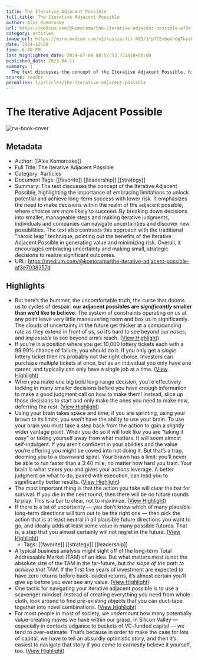 ```yaml
---
title: The Iterative Adjacent Possible
full_title: The Iterative Adjacent Possible
author: Alex Komoroske
url: https://medium.com/@komorama/the-iterative-adjacent-possible-af3e7038357d
category: articles
image_url: https://miro.medium.com/v2/resize:fit:885/1*p7CEvboUndgThyvFR4_0cQ.png
date: 2024-12-29
time: 6:40 PM
last_highlighted_date: 2024-07-04 08:57:53.721818+00:00
published_date: 2023-04-11
summary: |
  The text discusses the concept of the Iterative Adjacent Possible, highlighting the importance of embracing limitations to unlock potential and achieve long-term success with lower risk. It emphasizes the need to make decisions within the realm of the adjacent possible, where choices are more likely to succeed. By breaking down decisions into smaller, manageable steps and making iterative judgments, individuals and companies can navigate uncertainties and discover new possibilities. The text also contrasts this approach with the traditional "heroic leap" technique, pointing out the benefits of the Iterative Adjacent Possible in generating value and minimizing risk. Overall, it encourages embracing uncertainty and making small, strategic decisions to realize significant outcomes.
source: reader
permalink: l/articles/the-iterative-adjacent-possible
---
```

# The Iterative Adjacent Possible

![rw-book-cover](https://miro.medium.com/v2/resize:fit:885/1*p7CEvboUndgThyvFR4_0cQ.png)

## Metadata
- Author: [[Alex Komoroske]]
- Full Title: The Iterative Adjacent Possible
- Category: #articles
- Document Tags: [[favorite]] [[leadership]] [[strategy]] 
- Summary: The text discusses the concept of the Iterative Adjacent Possible, highlighting the importance of embracing limitations to unlock potential and achieve long-term success with lower risk. It emphasizes the need to make decisions within the realm of the adjacent possible, where choices are more likely to succeed. By breaking down decisions into smaller, manageable steps and making iterative judgments, individuals and companies can navigate uncertainties and discover new possibilities. The text also contrasts this approach with the traditional "heroic leap" technique, pointing out the benefits of the Iterative Adjacent Possible in generating value and minimizing risk. Overall, it encourages embracing uncertainty and making small, strategic decisions to realize significant outcomes.
- URL: https://medium.com/@komorama/the-iterative-adjacent-possible-af3e7038357d

## Highlights
- But here’s the bummer, the uncomfortable truth, the curse that dooms us to cycles of despair: **our adjacent possibles are *significantly* smaller than we’d like to believe**. The system of constraints operating on us at any point leave very little maneuvering room and box us in significantly. The clouds of uncertainty in the future get thicker at a compounding rate as they extend in front of us, so it’s hard to see beyond our noses, and *impossible* to see beyond arm’s reach. ([View Highlight](https://read.readwise.io/read/01j1yeet84df8hg4r0fcaeqcx8))
- If you’re in a position where you get 10,000 lottery tickets each with a 99.99% chance of failure, you should do it. If you only get a *single* lottery ticket then it’s probably not the right choice. Investors can purchase multiple tickets at once, but as an individual you only have one career, and typically can only have a single job at a time. ([View Highlight](https://read.readwise.io/read/01j1yehb7640hxjpwc0bd4sf5r))
- When you make *one* big bold long-range decision, you’re effectively locking in many smaller decisions before you have enough information to make a good judgment call on how to make them! Instead, slice up those decisions to start and only make the ones you need to make now, deferring the rest. ([View Highlight](https://read.readwise.io/read/01j1yf0463p3gyp24q45fszk85))
- Using your brain takes space and time; if you are sprinting, using your brawn to its limits, you won’t have the ability to use your brain. To use your brain you must take a step back from the action to gain a slightly wider vantage point. When you do so it will look like you are “taking it easy” or taking yourself away from what matters. It will seem almost self-indulgent. If you aren’t confident in your abilities and the value you’re offering you might be cowed into not doing it. But that’s a trap, dooming you to a downward spiral. Your brawn has a limit: you’ll never be able to run faster than a 3:40 mile, no matter how hard you train. Your brain is what steers you and gives your actions leverage. A better judgment on what to do, paired with execution, can lead you to significantly better results. ([View Highlight](https://read.readwise.io/read/01j1yf5cs7gvysbpbrv642sj8q))
- The most important thing is that the action you take will clear the bar for survival. If you die in the next round, then there will be no future rounds to play. This is a bar to clear, not to maximize. ([View Highlight](https://read.readwise.io/read/01j1yf5sb7c4f2s5gexpmqa9b0))
- If there is a lot of uncertainty — you don’t know which of many plausible long-term directions will turn out to be the right one — then pick the action that is at least neutral in all plausible future directions you want to go, and ideally adds at least some value in many possible futures. That is, a step that you almost certainly will not regret in the future. ([View Highlight](https://read.readwise.io/read/01j1yf6f55av8kme78y0byyv3t))
    - Tags: [[favorite]] [[strategy]] [[leadership]] 
- A typical business analysis might sight off of the long-term Total Addressable Market (TAM) of an idea. But what matters most is not the absolute size of the TAM in the far-future, but *the slope of the path to achieve that TAM*. If the first five years of investment are expected to have zero returns before back-loaded returns, it’s almost certain you’ll give up before you ever see any value. ([View Highlight](https://read.readwise.io/read/01j1yf84ppsyfw8dcze060eg9q))
- One tactic for navigating your iterative adjacent possible is to use a scavenger mindset. Instead of creating everything you need from whole cloth, look around to find pre-existing objects that you can duct-tape together into novel combinations. ([View Highlight](https://read.readwise.io/read/01j1yfaec17knmwte7vqb293ne))
- For most people in most of society, we *under*count how many potentially value-creating moves we have within our grasp. In Silicon Valley — especially in contexts adgance to buckets of VC-funded capital — we tend to over-estimate. That’s because in order to make the case for lots of capital, we have to tell an absurdly optimistic story, and then it’s easiest to navigate that story if you come to earnestly believe it yourself, too. ([View Highlight](https://read.readwise.io/read/01j1yfds1n63hv2hbetqhckhqj))


